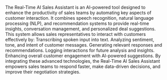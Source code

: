 The Real-Time AI Sales Assistant is an AI-powered tool designed to enhance the productivity of sales teams by automating key aspects of customer interaction. It combines speech recognition, natural language processing (NLP), and recommendation systems to provide real-time insights, conversation management, and personalized deal suggestions.
This system allows sales representatives to interact with customers effectively by:
Transcribing spoken input into text.
Analyzing sentiment, tone, and intent of customer messages.
Generating relevant responses and recommendations.
Logging interactions for future analysis and insights.
Enhancing overall customer engagement with AI-powered suggestions.
By integrating these advanced technologies, the Real-Time AI Sales Assistant empowers sales teams to respond faster, make data-driven decisions, and improve their negotiation strategies.
